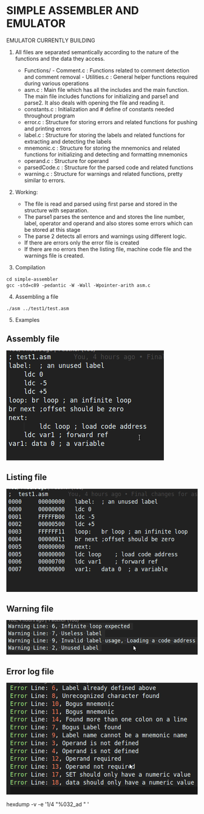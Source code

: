 # SIMPLE ASSEMBLER AND EMULATOR
EMULATOR CURRENTLY BUILDING

1. All files are separated semantically according to the nature of the functions and the data they access. 
    - Functions/
                - Comment.c : Functions related to comment detection and comment removal
                - Utilities.c :  General helper functions required during various operations
    - asm.c : Main file which has all the includes and the main function. The main file includes functions for initializing and parse1 and 
    parse2. It also deals with opening the file and reading it. 
    - constants.c : Initialization and # define of constants needed throughout program
    - error.c : Structure for storing errors and related functions for pushing and printing errors
    - label.c : Structure for storing the labels and related functions for extracting and detecting the labels
    - mnemonic.c : Structure for storing the mnemonics and related functions for initializing and detecting and formatting mnemonics
    - operand.c : Structure for operand 
    - parsedCode.c : Structure for the parsed code and related functions
    - warning.c : Structure for warnings and related functions, pretty similar to errors. 

2. Working: 
    - The file is read and parsed using first parse and stored in the structure with separation.
    - The parse1 parses the sentence and and stores the line number, label, operator and operand and also stores some errors which can be stored at this stage
    - The parse 2 detects all errors and warnings using different logic.
    - If there are errors only the error file is created
    - If there are no errors then the listing file, machine code file and the warnings file is created. 

3. Compilation
```
cd simple-assembler
gcc -std=c89 -pedantic -W -Wall -Wpointer-arith asm.c 

```

4. Assembling a file 
```
./asm ../test1/test.asm
```

5. Examples 

## Assembly file
![Assembly file](./images/test1.asm.png)

## Listing file
![Listing file](./images/test1.list.png)

## Warning file
![Warning file](./images/test1.warn.png)

## Error log file
![Error file](./images/test5.log.png)


 hexdump -v -e '1/4 "%032_ad " '